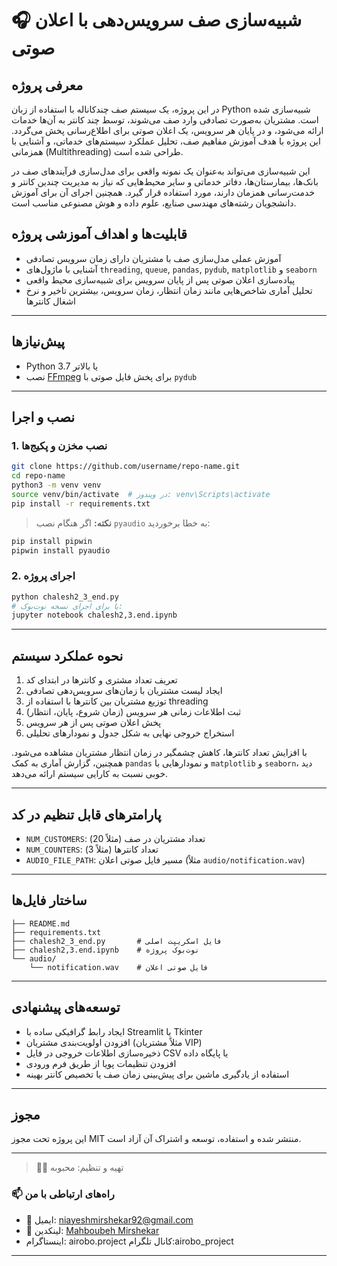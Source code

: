 # 🎧 شبیه‌سازی صف سرویس‌دهی با اعلان صوتی

## معرفی پروژه
در این پروژه، یک سیستم صف چندکاناله با استفاده از زبان Python شبیه‌سازی شده است. مشتریان به‌صورت تصادفی وارد صف می‌شوند، توسط چند کانتر به آن‌ها خدمات ارائه می‌شود، و در پایان هر سرویس، یک اعلان صوتی برای اطلاع‌رسانی پخش می‌گردد. این پروژه با هدف آموزش مفاهیم صف، تحلیل عملکرد سیستم‌های خدماتی، و آشنایی با همزمانی (Multithreading) طراحی شده است.

این شبیه‌سازی می‌تواند به‌عنوان یک نمونه واقعی برای مدل‌سازی فرآیندهای صف در بانک‌ها، بیمارستان‌ها، دفاتر خدماتی و سایر محیط‌هایی که نیاز به مدیریت چندین کانتر و خدمت‌رسانی همزمان دارند، مورد استفاده قرار گیرد. همچنین اجرای آن برای آموزش دانشجویان رشته‌های مهندسی صنایع، علوم داده و هوش مصنوعی مناسب است.

## قابلیت‌ها و اهداف آموزشی پروژه
- آموزش عملی مدل‌سازی صف با مشتریان دارای زمان سرویس تصادفی
- آشنایی با ماژول‌های `threading`, `queue`, `pandas`, `pydub`, `matplotlib` و `seaborn`
- پیاده‌سازی اعلان صوتی پس از پایان سرویس برای شبیه‌سازی محیط واقعی
- تحلیل آماری شاخص‌هایی مانند زمان انتظار، زمان سرویس، بیشترین تاخیر و نرخ اشغال کانترها

---

## پیش‌نیازها
- Python 3.7 یا بالاتر
- نصب [FFmpeg](https://ffmpeg.org/) برای پخش فایل صوتی با `pydub`

---

## نصب و اجرا

### 1. نصب مخزن و پکیج‌ها
```bash
git clone https://github.com/username/repo-name.git
cd repo-name
python3 -m venv venv
source venv/bin/activate  # در ویندوز: venv\Scripts\activate
pip install -r requirements.txt
```

> **نکته:** اگر هنگام نصب `pyaudio` به خطا برخوردید:
```bash
pip install pipwin
pipwin install pyaudio
```

### 2. اجرای پروژه
```bash
python chalesh2_3_end.py
# یا برای اجرای نسخه نوت‌بوک:
jupyter notebook chalesh2,3.end.ipynb
```

---

## نحوه عملکرد سیستم

1. تعریف تعداد مشتری و کانترها در ابتدای کد
2. ایجاد لیست مشتریان با زمان‌های سرویس‌دهی تصادفی
3. توزیع مشتریان بین کانترها با استفاده از threading
4. ثبت اطلاعات زمانی هر سرویس (زمان شروع، پایان، انتظار)
5. پخش اعلان صوتی پس از هر سرویس
6. استخراج خروجی نهایی به شکل جدول و نمودارهای تحلیلی

با افزایش تعداد کانترها، کاهش چشمگیر در زمان انتظار مشتریان مشاهده می‌شود. همچنین، گزارش آماری به کمک `pandas` و نمودارهایی با `matplotlib` و `seaborn`، دید خوبی نسبت به کارایی سیستم ارائه می‌دهد.

---

## پارامترهای قابل تنظیم در کد
- `NUM_CUSTOMERS`: تعداد مشتریان در صف (مثلاً 20)
- `NUM_COUNTERS`: تعداد کانترها (مثلاً 3)
- `AUDIO_FILE_PATH`: مسیر فایل صوتی اعلان (مثلاً `audio/notification.wav`)

---

## ساختار فایل‌ها
```
├── README.md
├── requirements.txt
├── chalesh2_3_end.py       # فایل اسکریپت اصلی
├── chalesh2,3.end.ipynb    # نوت‌بوک پروژه
└── audio/
    └── notification.wav    # فایل صوتی اعلان
```

---

## توسعه‌های پیشنهادی
- ایجاد رابط گرافیکی ساده با Streamlit یا Tkinter
- افزودن اولویت‌بندی مشتریان (مثلاً مشتریان VIP)
- ذخیره‌سازی اطلاعات خروجی در فایل CSV یا پایگاه داده
- افزودن تنظیمات پویا از طریق فرم ورودی
- استفاده از یادگیری ماشین برای پیش‌بینی زمان صف یا تخصیص کانتر بهینه

---

## مجوز
این پروژه تحت مجوز MIT منتشر شده و استفاده، توسعه و اشتراک آن آزاد است.

---

> 👩‍💻 تهیه و تنظیم: محبوبه
> 

### 📫 راه‌های ارتباطی با من

- 📧 ایمیل: [niayeshmirshekar92@gmail.com](mailto:niayeshmirshekar92@gmail.com)
- 💼 لینکدین: [Mahboubeh Mirshekar](https://www.linkedin.com/in/mahbubeh-mirshekar-999640170)
- اینستاگرام: airobo.project
  کانال تلگرام:airobo_project

---
